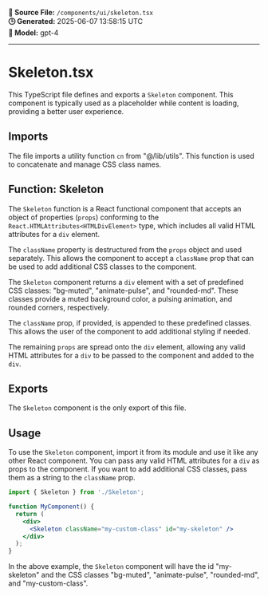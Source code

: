 **📄 Source File:** `/components/ui/skeleton.tsx`  
**🕒 Generated:** 2025-06-07 13:58:15 UTC  
**🤖 Model:** gpt-4

---

# Skeleton.tsx

This TypeScript file defines and exports a `Skeleton` component. This component is typically used as a placeholder while content is loading, providing a better user experience.

## Imports

The file imports a utility function `cn` from "@/lib/utils". This function is used to concatenate and manage CSS class names.

## Function: Skeleton

The `Skeleton` function is a React functional component that accepts an object of properties (`props`) conforming to the `React.HTMLAttributes<HTMLDivElement>` type, which includes all valid HTML attributes for a `div` element. 

The `className` property is destructured from the `props` object and used separately. This allows the component to accept a `className` prop that can be used to add additional CSS classes to the component.

The `Skeleton` component returns a `div` element with a set of predefined CSS classes: "bg-muted", "animate-pulse", and "rounded-md". These classes provide a muted background color, a pulsing animation, and rounded corners, respectively. 

The `className` prop, if provided, is appended to these predefined classes. This allows the user of the component to add additional styling if needed.

The remaining `props` are spread onto the `div` element, allowing any valid HTML attributes for a `div` to be passed to the component and added to the `div`.

## Exports

The `Skeleton` component is the only export of this file.

## Usage

To use the `Skeleton` component, import it from its module and use it like any other React component. You can pass any valid HTML attributes for a `div` as props to the component. If you want to add additional CSS classes, pass them as a string to the `className` prop.

```jsx
import { Skeleton } from './Skeleton';

function MyComponent() {
  return (
    <div>
      <Skeleton className="my-custom-class" id="my-skeleton" />
    </div>
  );
}
```

In the above example, the `Skeleton` component will have the id "my-skeleton" and the CSS classes "bg-muted", "animate-pulse", "rounded-md", and "my-custom-class".